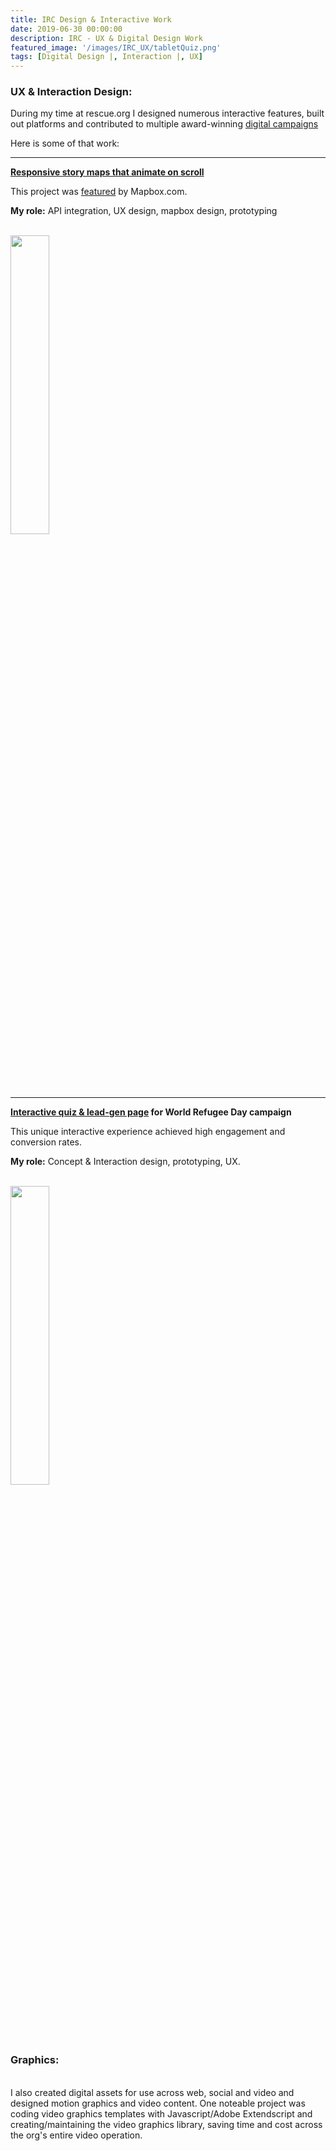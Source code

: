 ```yaml
---
title: IRC Design & Interactive Work
date: 2019-06-30 00:00:00
description: IRC - UX & Digital Design Work
featured_image: '/images/IRC_UX/tabletQuiz.png'
tags: [Digital Design |, Interaction |, UX]
---
```






<h3>UX & Interaction Design:</h3>

During my time at rescue.org I designed numerous interactive features, built out platforms and contributed to multiple award-winning <a href=" https://irc-webbycs.netlify.app/">digital campaigns </a> <br>

Here is some of that   work:
<br/>
<hr/>
<a href=" https://www.rescue.org/taxonomy/term/553"><strong>Responsive story maps that animate on scroll</strong></a>

This project was <a href="https://blog.mapbox.com/complex-stories-of-positive-change-838fbea805ea">featured</a> by Mapbox.com.

<strong>My role:</strong> API integration, UX design, mapbox design, prototyping

<br/>
<div class="img_row">

<img style="width: 35%; margin: 0 auto;" src="{{ site.baseurl }}/images/IRC_UX/mapSyriaGif2.gif"  alt="" title="display showcase"/>
</div>
<hr/>
<strong><a href=" https://www.rescue.org/taxonomy/term/553">Interactive quiz & lead-gen page</a> for World Refugee Day campaign </strong>

This unique interactive experience achieved high engagement and conversion rates.

<strong>My role:</strong> Concept & Interaction design, prototyping, UX.


<br/>


<img style="width: 35%; margin: 0 auto;" src="{{ site.baseurl }}/images/IRC_UX/mobile_quiz.gif"  alt="" title="display showcase"/>







<h3>Graphics:</h3>
<br/>
I also created digital assets for use across web, social and video and designed motion graphics and video content. One noteable project was coding video graphics templates with Javascript/Adobe Extendscript and creating/maintaining the video graphics library, saving time and cost across the org's entire video operation.

<br/>



<div class="gallery" data-columns="3">
   
  <img src="{{ site.baseurl }}/images/IRC_graphic/chartTweet.png" alt="" title=""/>
  <img src="{{ site.baseurl }}/images/IRC_graphic/RescueNow-tweet4.gif" alt="" title=""/>
   <img src="{{ site.baseurl }}/images/IRC_graphic/LukaGraphic.png" alt="" title=""/>
   
   <img src="{{ site.baseurl }}/images/IRC_graphic/border-arrow2.gif" alt="" title=""/>
  <img src="{{ site.baseurl }}/images/IRC_graphic/mapTweet.png" alt="" title=""/>
  <img src="{{ site.baseurl }}/images/IRC_graphic/ventilators.png" alt="" title=""/>

   <img src="{{ site.baseurl }}/images/IRC_graphic/trumpGraph2c.gif" alt="" title=""/>
  

</div>

	